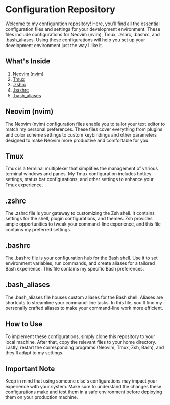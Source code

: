 # Configuration Repository

Welcome to my configuration repository! Here, you'll find all the essential configuration files and settings for your development environment. These files include configurations for Neovim (nvim), Tmux, .zshrc, .bashrc, and .bash_aliases. Using these configurations will help you set up your development environment just the way I like it.

## What's Inside

1. [Neovim (nvim)](#neovim-nvim)
2. [Tmux](#tmux)
3. [.zshrc](#.zshrc)
4. [.bashrc](#.bashrc)
5. [.bash_aliases](#.bash_aliases)

## Neovim (nvim)

The Neovim (nvim) configuration files enable you to tailor your text editor to match my personal preferences. These files cover everything from plugins and color scheme settings to custom keybindings and other parameters designed to make Neovim more productive and comfortable for you.

## Tmux

Tmux is a terminal multiplexer that simplifies the management of various terminal windows and panes. My Tmux configuration includes hotkey settings, status bar configurations, and other settings to enhance your Tmux experience.

## .zshrc

The .zshrc file is your gateway to customizing the Zsh shell. It contains settings for the shell, plugin configurations, and themes. Zsh provides ample opportunities to tweak your command-line experience, and this file contains my preferred settings.

## .bashrc

The .bashrc file is your configuration hub for the Bash shell. Use it to set environment variables, run commands, and create aliases for a tailored Bash experience. This file contains my specific Bash preferences.

## .bash_aliases

The .bash_aliases file houses custom aliases for the Bash shell. Aliases are shortcuts to streamline your command-line tasks. In this file, you'll find my personally crafted aliases to make your command-line work more efficient.

## How to Use

To implement these configurations, simply clone this repository to your local machine. After that, copy the relevant files to your home directory. Lastly, restart the corresponding programs (Neovim, Tmux, Zsh, Bash), and they'll adapt to my settings.

## Important Note

Keep in mind that using someone else's configurations may impact your experience with your system. Make sure to understand the changes these configurations make and test them in a safe environment before deploying them on your production machine.